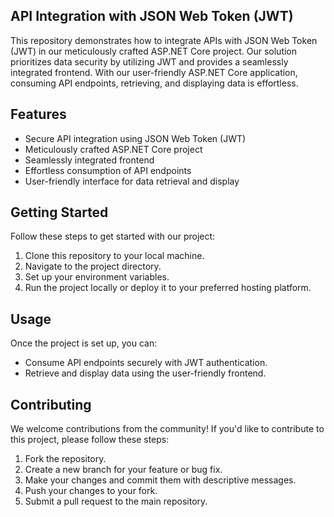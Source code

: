 ## API Integration with JSON Web Token (JWT)

This repository demonstrates how to integrate APIs with JSON Web Token (JWT) in our meticulously crafted ASP.NET Core project. Our solution prioritizes data security by utilizing JWT and provides a seamlessly integrated frontend. With our user-friendly ASP.NET Core application, consuming API endpoints, retrieving, and displaying data is effortless.

## Features

- Secure API integration using JSON Web Token (JWT)
- Meticulously crafted ASP.NET Core project
- Seamlessly integrated frontend
- Effortless consumption of API endpoints
- User-friendly interface for data retrieval and display

## Getting Started

Follow these steps to get started with our project:

1. Clone this repository to your local machine.
2. Navigate to the project directory.
3. Set up your environment variables.
4. Run the project locally or deploy it to your preferred hosting platform.

## Usage

Once the project is set up, you can:

- Consume API endpoints securely with JWT authentication.
- Retrieve and display data using the user-friendly frontend.

## Contributing

We welcome contributions from the community! If you'd like to contribute to this project, please follow these steps:

1. Fork the repository.
2. Create a new branch for your feature or bug fix.
3. Make your changes and commit them with descriptive messages.
4. Push your changes to your fork.
5. Submit a pull request to the main repository.

